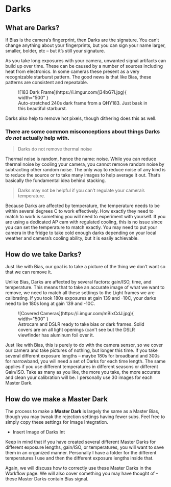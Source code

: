 # Darks
## What are Darks?
If Bias is the camera’s fingerprint, then Darks are the signature. You can’t change anything about your fingerprints, but you can sign your name larger, smaller, bolder, etc – but it’s still your signature.
 
As you take long exposures with your camera, unwanted signal artifacts can build up over time. These can be caused by a number of sources including heat from electronics. In some cameras these present as a very recognizable starburst pattern. The good news is that like Bias, these patterns are consistent and repeatable. 

<figure markdown>
  ![183 Dark Frame](https://i.imgur.com/j34bG7I.jpg){ width="500" }
  <figcaption>Auto-stretched 240s dark frame from a QHY183. Just bask in this beautiful starburst.</figcaption>
</figure>

Darks also help to remove hot pixels, though dithering does this as well. 

### There are some common misconceptions about things Darks *do not* actually help with. 

> Darks do not remove thermal noise

Thermal noise is random, hence the name: noise. While you can reduce thermal noise by cooling your camera, you cannot remove random noise by subtracting other random noise. The only way to reduce noise of any kind is to reduce the source or to take many images to help average it out. That’s basically the fundamental idea behind stacking.

> Darks may not be helpful if you can’t regulate your camera’s temperature.

Because Darks are affected by temperature, the temperature needs to be within several degrees C to work effectively. How exactly they need to match to work is something you will need to experiment with yourself. If you are using a dedicated AP cam with regulated cooling, this is no issue since you can set the temperature to match exactly. You may need to put your camera in the fridge to take cold enough darks depending on your local weather and camera’s cooling ability, but it is easily achievable. 

## How do we take Darks?

Just like with Bias, our goal is to take a picture of the thing we don’t want so that we can remove it. 

Unlike Bias, Darks are affected by several factors: gain/ISO, time, and temperature. This means that to take an accurate image of what we want to remove, we need to match all these settings to the Light frames we are calibrating. If you took 180s exposures at gain 139 and -10C, your darks need to be 180s long at gain 139 and -10C. 

<figure markdown>
  ![Covered Cameras](https://i.imgur.com/mBixCdJ.jpg){ width="500" }
  <figcaption>Astrocam and DSLR ready to take bias or dark frames. Solid covers are on all light openings (can't see but the DSLR viewfinder has aluminum foil over it. </figcaption>
</figure>

Just like with Bias, this is purely to do with the camera sensor, so we cover our camera and take pictures of nothing, but longer this time.  If you take several different exposure lengths – maybe 180s for broadband and 300s for narrowband, you will need a set of Darks for each time length. The same applies if you use different temperatures in different seasons or different Gain/ISO. Take as many as you like, the more you take, the more accurate and clean your calibration will be. I personally use 30 images for each Master Dark. 

## How do we make a Master Dark

The process to make a **Master Dark** is largely the same as a Master Bias, though you may tweak the rejection settings having fewer subs. Feel free to simply copy these settings for Image Integration. 

- Insert Image of Darks Int

Keep in mind that if you have created several different Master Darks for different exposure lengths, gain/ISO, or temperatures, you will want to save them in an organized manner. Personally I have a folder for the different temperatures I use and then the different exposure lengths inside that. 

Again, we will discuss how to correctly use these Master Darks in the Workflow page. We will also cover something you may have thought of – these Master Darks contain Bias signal. 
